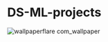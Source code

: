 # DS-ML-projects
![wallpaperflare com_wallpaper](https://github.com/nordszamora/DS-ML-projects/assets/100557534/1d665e68-46c0-4847-928f-4adfa803a1c1)
